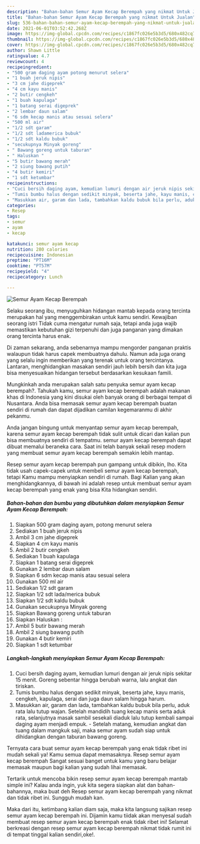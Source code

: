 ```yaml
---
description: "Bahan-bahan Semur Ayam Kecap Berempah yang nikmat Untuk Jualan"
title: "Bahan-bahan Semur Ayam Kecap Berempah yang nikmat Untuk Jualan"
slug: 536-bahan-bahan-semur-ayam-kecap-berempah-yang-nikmat-untuk-jualan
date: 2021-06-01T03:52:42.268Z
image: https://img-global.cpcdn.com/recipes/c1867fc026e5b3d5/680x482cq70/semur-ayam-kecap-berempah-foto-resep-utama.jpg
thumbnail: https://img-global.cpcdn.com/recipes/c1867fc026e5b3d5/680x482cq70/semur-ayam-kecap-berempah-foto-resep-utama.jpg
cover: https://img-global.cpcdn.com/recipes/c1867fc026e5b3d5/680x482cq70/semur-ayam-kecap-berempah-foto-resep-utama.jpg
author: Shawn Little
ratingvalue: 4.7
reviewcount: 4
recipeingredient:
- "500 gram daging ayam potong menurut selera"
- "1 buah jeruk nipis"
- "3 cm jahe digeprek"
- "4 cm kayu manis"
- "2 butir cengkeh"
- "1 buah kapulaga"
- "1 batang serai digeprek"
- "2 lembar daun salam"
- "6 sdm kecap manis atau sesuai selera"
- "500 ml air"
- "1/2 sdt garam"
- "1/2 sdt ladamerica bubuk"
- "1/2 sdt kaldu bubuk"
- "secukupnya Minyak goreng"
- " Bawang goreng untuk taburan"
- " Haluskan "
- "5 butir bawang merah"
- "2 siung bawang putih"
- "4 butir kemiri"
- "1 sdt ketumbar"
recipeinstructions:
- "Cuci bersih daging ayam, kemudian lumuri dengan air jeruk nipis sekitar 15 menit. Goreng sebentar hingga berubah warna, lalu angkat dan tiriskan."
- "Tumis bumbu halus dengan sedikit minyak, beserta jahe, kayu manis, cengkeh, kapulaga, serai dan juga daun salam hingga harum."
- "Masukkan air, garam dan lada, tambahkan kaldu bubuk bila perlu, aduk rata lalu tutup wajan. Setelah mandidih tuang kecap manis serta aduk rata, selanjutnya masak sambil sesekali diaduk lalu tutup kembali sampai daging ayam menjadi empuk. Setelah matang, kemudian angkat dan tuang dalam mangkuk saji, maka semur ayam sudah siap untuk dihidangkan dengan taburan bawang goreng."
categories:
- Resep
tags:
- semur
- ayam
- kecap

katakunci: semur ayam kecap 
nutrition: 280 calories
recipecuisine: Indonesian
preptime: "PT16M"
cooktime: "PT57M"
recipeyield: "4"
recipecategory: Lunch

---
```



![Semur Ayam Kecap Berempah](https://img-global.cpcdn.com/recipes/c1867fc026e5b3d5/680x482cq70/semur-ayam-kecap-berempah-foto-resep-utama.jpg)

Selaku seorang ibu, menyuguhkan hidangan mantab kepada orang tercinta merupakan hal yang menggembirakan untuk kamu sendiri. Kewajiban seorang istri Tidak cuma mengatur rumah saja, tetapi anda juga wajib memastikan kebutuhan gizi terpenuhi dan juga panganan yang dimakan orang tercinta harus enak.

Di zaman  sekarang, anda sebenarnya mampu mengorder panganan praktis walaupun tidak harus capek membuatnya dahulu. Namun ada juga orang yang selalu ingin memberikan yang terenak untuk orang tercintanya. Lantaran, menghidangkan masakan sendiri jauh lebih bersih dan kita juga bisa menyesuaikan hidangan tersebut berdasarkan kesukaan famili. 



Mungkinkah anda merupakan salah satu penyuka semur ayam kecap berempah?. Tahukah kamu, semur ayam kecap berempah adalah makanan khas di Indonesia yang kini disukai oleh banyak orang di berbagai tempat di Nusantara. Anda bisa memasak semur ayam kecap berempah buatan sendiri di rumah dan dapat dijadikan camilan kegemaranmu di akhir pekanmu.

Anda jangan bingung untuk menyantap semur ayam kecap berempah, karena semur ayam kecap berempah tidak sulit untuk dicari dan kalian pun bisa membuatnya sendiri di tempatmu. semur ayam kecap berempah dapat dibuat memalui beraneka cara. Saat ini telah banyak sekali resep modern yang membuat semur ayam kecap berempah semakin lebih mantap.

Resep semur ayam kecap berempah pun gampang untuk dibikin, lho. Kita tidak usah capek-capek untuk membeli semur ayam kecap berempah, tetapi Kamu mampu menyiapkan sendiri di rumah. Bagi Kalian yang akan menghidangkannya, di bawah ini adalah resep untuk membuat semur ayam kecap berempah yang enak yang bisa Kita hidangkan sendiri.

<!--inarticleads1-->

##### Bahan-bahan dan bumbu yang dibutuhkan dalam menyiapkan Semur Ayam Kecap Berempah:

1. Siapkan 500 gram daging ayam, potong menurut selera
1. Sediakan 1 buah jeruk nipis
1. Ambil 3 cm jahe digeprek
1. Siapkan 4 cm kayu manis
1. Ambil 2 butir cengkeh
1. Sediakan 1 buah kapulaga
1. Siapkan 1 batang serai digeprek
1. Gunakan 2 lembar daun salam
1. Siapkan 6 sdm kecap manis atau sesuai selera
1. Gunakan 500 ml air
1. Sediakan 1/2 sdt garam
1. Siapkan 1/2 sdt lada/merica bubuk
1. Siapkan 1/2 sdt kaldu bubuk
1. Gunakan secukupnya Minyak goreng
1. Siapkan  Bawang goreng untuk taburan
1. Siapkan  Haluskan :
1. Ambil 5 butir bawang merah
1. Ambil 2 siung bawang putih
1. Gunakan 4 butir kemiri
1. Siapkan 1 sdt ketumbar




<!--inarticleads2-->

##### Langkah-langkah menyiapkan Semur Ayam Kecap Berempah:

1. Cuci bersih daging ayam, kemudian lumuri dengan air jeruk nipis sekitar 15 menit. Goreng sebentar hingga berubah warna, lalu angkat dan tiriskan.
1. Tumis bumbu halus dengan sedikit minyak, beserta jahe, kayu manis, cengkeh, kapulaga, serai dan juga daun salam hingga harum.
1. Masukkan air, garam dan lada, tambahkan kaldu bubuk bila perlu, aduk rata lalu tutup wajan. Setelah mandidih tuang kecap manis serta aduk rata, selanjutnya masak sambil sesekali diaduk lalu tutup kembali sampai daging ayam menjadi empuk. - Setelah matang, kemudian angkat dan tuang dalam mangkuk saji, maka semur ayam sudah siap untuk dihidangkan dengan taburan bawang goreng.




Ternyata cara buat semur ayam kecap berempah yang enak tidak ribet ini mudah sekali ya! Kamu semua dapat memasaknya. Resep semur ayam kecap berempah Sangat sesuai banget untuk kamu yang baru belajar memasak maupun bagi kalian yang sudah lihai memasak.

Tertarik untuk mencoba bikin resep semur ayam kecap berempah mantab simple ini? Kalau anda ingin, yuk kita segera siapkan alat dan bahan-bahannya, maka buat deh Resep semur ayam kecap berempah yang nikmat dan tidak ribet ini. Sungguh mudah kan. 

Maka dari itu, ketimbang kalian diam saja, maka kita langsung sajikan resep semur ayam kecap berempah ini. Dijamin kamu tiidak akan menyesal sudah membuat resep semur ayam kecap berempah enak tidak ribet ini! Selamat berkreasi dengan resep semur ayam kecap berempah nikmat tidak rumit ini di tempat tinggal kalian sendiri,oke!.

